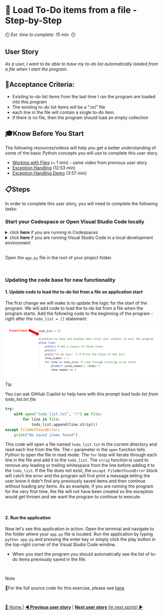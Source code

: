 # 📖 Load To-Do items from a file - Step-by-Step
⏲️ _Est. time to complete: 15 min._ ⏲️

## User Story

*As a user, I want to be able to have my to-do list automatically loaded from a file when I start the program.*

## 🎯Acceptance Criteria:
- Existing to-do list items from the last time I ran the program are loaded into this program
- The existing to-do list items will be a ".txt" file
- each line in the file will contain a single to-do item.
- if there is no file, then the program should load an empty collection

## 🎓Know Before You Start
The following resources/videos will help you get a better understanding of some of the basic Python concepts you will use to complete this user story.
- [Working with Files](https://youtu.be/uQ5BZht9L3A?t=5812) (~ 1 min) - same video from previous user story <br/>
- [Exception Handling](https://www.youtube.com/watch?v=HQqqNBZosn8&list=PLlrxD0HtieHhS8VzuMCfQD4uJ9yne1mE6&index=17) (12:53 min) <br/>
- [Exception Handling Demo](https://www.youtube.com/watch?v=LrRh-V-hYEc&list=PLlrxD0HtieHhS8VzuMCfQD4uJ9yne1mE6&index=18) (3:57 min) <br/>

## 📋Steps

In order to complete this user story, you will need to complete the following tasks:

### Start your Codespace or Open Visual Studio Code locally
<details>
<summary>click <b>here</b> if you are running in Codespaces</summary>

If you are using Codespaces, please go into the repo you created for this project and start the Codespace by directly clicking on the Codespace name. In the case of the image below, the Codespace is named _symmetrical computing-machine_. Each Codespace auto-generates a unique name for that instance so your Codespace name will be different.  

![Start Codespaces](/Track_1_ToDo_App/content-images/github-start-codespace.png)

This will take you directly into a online Visual Studio Code environment.

![online visual studio code](/Track_1_ToDo_App/content-images/github-start-codespace-02.png)
</details>

<details>
<summary>click <b>here</b> if you are running Visual Studio Code in a local development environment</summary>

- From the terminal/console window, navigate to the project directory
  
    ```bash
    cd <project directory>
    ```
- Open up Visual Studio Code in the project directory by executing the following command.
    
    ```cmd
    code . 
    ```
</details> 

<br/>

Open the `app.py` file in the root of your project folder.

<br/>

### Updating the code base for new functionality

#### 1. Update code to load the to-do list from a file on application start
The first change we will make is to update the logic for the start of the program. We will add code to load the to-do list from a file when the program starts. Add the following code to the beginning of the program - right after the `todo_list = []` statement:

![insertcode](/Track_1_ToDo_App/Sprint-01%20-%20Basic%20Application/images/InsertCode-S1-F2-US02-01.png)

>[!TIP]
>You can ask GitHub Copilot to help here with this prompt *load todo list from todo_list.txt file*

```python
try:
    with open("todo_list.txt", "r") as file:
        for line in file:
            todo_list.append(line.strip())
except FileNotFoundError:
    print("No saved items found")
```

This code will open a file named `todo_list.txt` in the current directory and read each line from the file. The `r` parameter in the `open` function tells Python to open the file in read mode. The `for` loop will iterate through each line in the file and add it to the `todo_list`.  The `strip` function is used to remove any leading or trailing whitespace from the line before adding it to the `todo_list`. If the file does not exist, the `except FileNotFoundError` block will catch the error and the program will first print a message letting the user know it didn't find any previously saved items and then continue without loading any items. As an example, if you are running the program for the very first time, the file will not have been created so the exception would get thrown and we want the program to continue to execute.

<br/>

#### 2. Run the application
Now let's see this application in action. Open the terminal and navigate to the folder where your `app.py` file is located. Run the application by typing `python app.py` and pressing the enter key or simply click the play button in the top-right corner of the Visual Studio Code window.

- When you start the program you should automatically see the list of to-do items previously saved in the file.

<br/>

 > [!NOTE]
 > 📄For the full source code for this exercise, please see [here](/Track_1_ToDo_App/Sprint-01%20-%20Basic%20Application/src/app-s01-f02-us02/app.py)


<br/>

[🔼 Home ](/Track_1_ToDo_App/README.md) | [**◀ Previous user story**](User%20Story%201%20-%20Save%20To-Do%20List%20to%20File.md) | [**Next user story** (in next sprint) ▶](/Track_1_ToDo_App/Sprint-02%20-%20Web%20Application/Feature%201%20-%20Web%20App%20Conversion/User%20Story%201%20-%20Convert%20To%20Web%20App.md)
